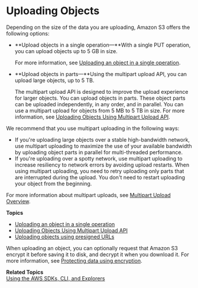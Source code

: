 # Uploading Objects<a name="UploadingObjects"></a>

 Depending on the size of the data you are uploading, Amazon S3 offers the following options: 
+ **Upload objects in a single operation—**With a single PUT operation, you can upload objects up to 5 GB in size\. 

  For more information, see [Uploading an object in a single operation](UploadInSingleOp.md)\.
+ **Upload objects in parts—**Using the multipart upload API, you can upload large objects, up to 5 TB\. 

  The multipart upload API is designed to improve the upload experience for larger objects\. You can upload objects in parts\. These object parts can be uploaded independently, in any order, and in parallel\. You can use a multipart upload for objects from 5 MB to 5 TB in size\. For more information, see [Uploading Objects Using Multipart Upload API](uploadobjusingmpu.md)\.

We recommend that you use multipart uploading in the following ways:
+ If you're uploading large objects over a stable high\-bandwidth network, use multipart uploading to maximize the use of your available bandwidth by uploading object parts in parallel for multi\-threaded performance\.
+ If you're uploading over a spotty network, use multipart uploading to increase resiliency to network errors by avoiding upload restarts\. When using multipart uploading, you need to retry uploading only parts that are interrupted during the upload\. You don't need to restart uploading your object from the beginning\.

For more information about multipart uploads, see [Multipart Upload Overview](mpuoverview.md)\.

**Topics**
+ [Uploading an object in a single operation](UploadInSingleOp.md)
+ [Uploading Objects Using Multipart Upload API](uploadobjusingmpu.md)
+ [Uploading objects using presigned URLs](PresignedUrlUploadObject.md)

When uploading an object, you can optionally request that Amazon S3 encrypt it before saving it to disk, and decrypt it when you download it\. For more information, see [Protecting data using encryption](UsingEncryption.md)\. 

**Related Topics**  
[Using the AWS SDKs, CLI, and Explorers](UsingAWSSDK.md)